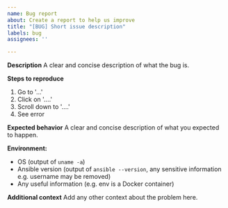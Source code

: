 ```yaml
---
name: Bug report
about: Create a report to help us improve
title: "[BUG] Short issue description"
labels: bug
assignees: ''

---
```


**Description**
A clear and concise description of what the bug is.

**Steps to reproduce**

1. Go to '...'
2. Click on '....'
3. Scroll down to '....'
4. See error

**Expected behavior**
A clear and concise description of what you expected to happen.

**Environment:**
 - OS (output of `uname -a`)
 - Ansible version (output of `ansible --version`, any sensitive information e.g. username may be removed)
 - Any useful information (e.g. env is a Docker container)

**Additional context**
Add any other context about the problem here.